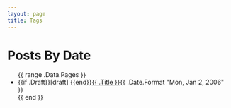 ```yaml
---
layout: page
title: Tags
---
```


  <div class="content container">
    <h1 class="post-title">Posts By Date</h1>
    <ul class="posts">
      {{ range .Data.Pages }}
        <li><span>{{if .Draft}}[draft] {{end}}<a href="{{ .Permalink }}">{{ .Title }}</a><time class="pull-right post-list">{{ .Date.Format "Mon, Jan 2, 2006" }}</h4></time></span></span></li>
      {{ end }}
    </ul>
  </div>
